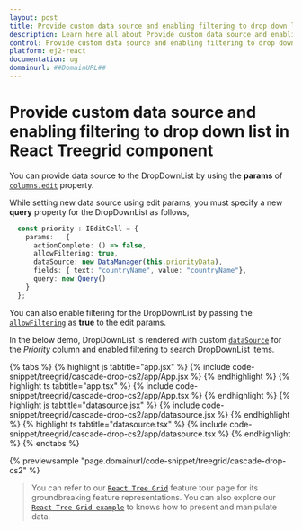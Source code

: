 ```yaml
---
layout: post
title: Provide custom data source and enabling filtering to drop down list in React Treegrid component | Syncfusion
description: Learn here all about Provide custom data source and enabling filtering to drop down list in Syncfusion React Treegrid component of Syncfusion Essential JS 2 and more.
control: Provide custom data source and enabling filtering to drop down list 
platform: ej2-react
documentation: ug
domainurl: ##DomainURL##
---
```


# Provide custom data source and enabling filtering to drop down list in React Treegrid component

You can provide data source to the DropDownList by using the **params** of [`columns.edit`](https://ej2.syncfusion.com/react/documentation/api/treegrid/column/#edit) property.

While setting new data source using edit params, you must specify a new **query** property for the DropDownList as follows,

```ts
  const priority : IEditCell = {
    params:   {
      actionComplete: () => false,
      allowFiltering: true,
      dataSource: new DataManager(this.priorityData),
      fields: { text: "countryName", value: "countryName"},
      query: new Query()
    }
  };
```

You can also enable filtering for the DropDownList by passing the [`allowFiltering`](https://ej2.syncfusion.com/react/documentation/api/drop-down-list/#allowfiltering) as **true** to the edit params.

In the below demo, DropDownList is rendered with custom [`dataSource`](https://ej2.syncfusion.com/react/documentation/api/drop-down-list/#datasource) for the *Priority* column and enabled filtering to search DropDownList items.

{% tabs %}
{% highlight js tabtitle="app.jsx" %}
{% include code-snippet/treegrid/cascade-drop-cs2/app/App.jsx %}
{% endhighlight %}
{% highlight ts tabtitle="app.tsx" %}
{% include code-snippet/treegrid/cascade-drop-cs2/app/App.tsx %}
{% endhighlight %}
{% highlight js tabtitle="datasource.jsx" %}
{% include code-snippet/treegrid/cascade-drop-cs2/app/datasource.jsx %}
{% endhighlight %}
{% highlight ts tabtitle="datasource.tsx" %}
{% include code-snippet/treegrid/cascade-drop-cs2/app/datasource.tsx %}
{% endhighlight %}
{% endtabs %}

 {% previewsample "page.domainurl/code-snippet/treegrid/cascade-drop-cs2" %}

> You can refer to our [`React Tree Grid`](https://www.syncfusion.com/react-ui-components/react-tree-grid) feature tour page for its groundbreaking feature representations. You can also explore our [`React Tree Grid example`](https://ej2.syncfusion.com/react/demos/#/material/treegrid/treegrid-overview) to knows how to present and manipulate data.